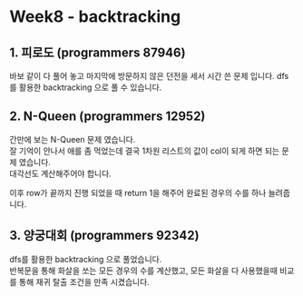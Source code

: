 # Week8 - backtracking

## 1. 피로도 (programmers 87946)

바보 같이 다 풀어 놓고 마지막에 방문하지 않은 던전을 세서 시간 쓴 문제 입니다.
dfs를 활용한 backtracking 으로 풀 수 있습니다.

## 2. N-Queen (programmers 12952)

간만에 보는 N-Queen 문제 였습니다.  
잘 기억이 안나서 애를 좀 먹었는데 결국 1차원 리스트의 값이 col이 되게 하면 되는 문제 였습니다.  
대각선도 계산해주어야 합니다.

이후 row가 끝까지 진행 되었을 때 return 1을 해주어 완료된 경우의 수를 하나 늘려줍니다.

## 3. 양궁대회 (programmers 92342)

dfs를 활용한 backtracking 으로 풀었습니다.  
반복문을 통해 화살을 쏘는 모든 경우의 수를 계산했고, 모든 화살을 다 사용했을때 비교를 통해 재귀 탈출 조건을 만족 시켰습니다.
